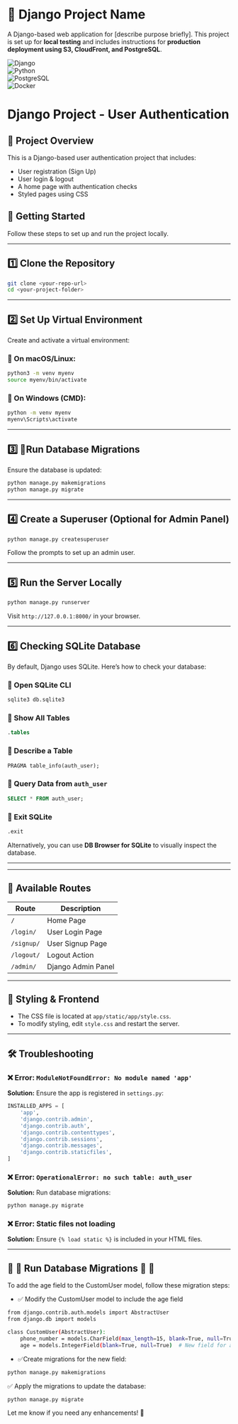 # 🌟 Django Project Name

A Django-based web application for [describe purpose briefly]. This project is set up for **local testing** and includes instructions for **production deployment using S3, CloudFront, and PostgreSQL**.

![Django](https://img.shields.io/badge/Django-4.2-blue?style=flat&logo=django)  
![Python](https://img.shields.io/badge/Python-3.11-green?style=flat&logo=python)  
![PostgreSQL](https://img.shields.io/badge/PostgreSQL-14-blue?style=flat&logo=postgresql)  
![Docker](https://img.shields.io/badge/Docker-20.10-blue?style=flat&logo=docker)

# Django Project - User Authentication

## 📌 Project Overview
This is a Django-based user authentication project that includes:
- User registration (Sign Up)
- User login & logout
- A home page with authentication checks
- Styled pages using CSS

## 🚀 Getting Started
Follow these steps to set up and run the project locally.

---

## 1️⃣ **Clone the Repository**
```sh
git clone <your-repo-url>
cd <your-project-folder>
```

---

## 2️⃣ **Set Up Virtual Environment**
Create and activate a virtual environment:

### 🔹 On macOS/Linux:
```sh
python3 -m venv myenv
source myenv/bin/activate
```

### 🔹 On Windows (CMD):
```sh
python -m venv myenv
myenv\Scripts\activate
```

---

## 3️⃣  🚀Run Database Migrations 
Ensure the database is updated:
```sh
python manage.py makemigrations
python manage.py migrate
```

---

## 4️⃣ **Create a Superuser (Optional for Admin Panel)**
```sh
python manage.py createsuperuser
```
Follow the prompts to set up an admin user.

---

## 5️⃣ **Run the Server Locally**
```sh
python manage.py runserver
```
Visit `http://127.0.0.1:8000/` in your browser.

---

## 6️⃣ **Checking SQLite Database**
By default, Django uses SQLite. Here’s how to check your database:

### 🔹 Open SQLite CLI
```sh
sqlite3 db.sqlite3
```

### 🔹 Show All Tables
```sql
.tables
```

### 🔹 Describe a Table
```sql
PRAGMA table_info(auth_user);
```

### 🔹 Query Data from `auth_user`
```sql
SELECT * FROM auth_user;
```

### 🔹 Exit SQLite
```sql
.exit
```

Alternatively, you can use **DB Browser for SQLite** to visually inspect the database.

---
---

## 🔹 **Available Routes**
| Route           | Description        |
|---------------|----------------|
| `/`           | Home Page |
| `/login/`     | User Login Page |
| `/signup/`    | User Signup Page |
| `/logout/`    | Logout Action |
| `/admin/`     | Django Admin Panel |

---

## 🎨 **Styling & Frontend**
- The CSS file is located at `app/static/app/style.css`.
- To modify styling, edit `style.css` and restart the server.

---

## 🛠 **Troubleshooting**
### ❌ Error: `ModuleNotFoundError: No module named 'app'`
**Solution:** Ensure the app is registered in `settings.py`:
```python
INSTALLED_APPS = [
    'app',
    'django.contrib.admin',
    'django.contrib.auth',
    'django.contrib.contenttypes',
    'django.contrib.sessions',
    'django.contrib.messages',
    'django.contrib.staticfiles',
]
```

### ❌ Error: `OperationalError: no such table: auth_user`
**Solution:** Run database migrations:
```sh
python manage.py migrate
```

### ❌ Error: Static files not loading
**Solution:** Ensure `{% load static %}` is included in your HTML files.

---

## 🚀  🚀 Run Database Migrations  🚀 🚀
 To add the age field to the CustomUser model, follow these migration steps:

- ✅  Modify the CustomUser model to include the age field
```sh
from django.contrib.auth.models import AbstractUser
from django.db import models

class CustomUser(AbstractUser):
    phone_number = models.CharField(max_length=15, blank=True, null=True)
    age = models.IntegerField(blank=True, null=True)  # New field for age

```

- ✅Create migrations for the new field:
```sh
python manage.py makemigrations

```
✅ Apply the migrations to update the database:

```sh
python manage.py migrate
```

Let me know if you need any enhancements! 🚀

